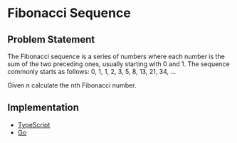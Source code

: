 # Fibonacci Sequence

## Problem Statement
The Fibonacci sequence is a series of numbers where each number is the sum of the two preceding ones, usually starting with 0 and 1. The sequence commonly starts as follows:
0, 1, 1, 2, 3, 5, 8, 13, 21, 34, ...

Given n calculate the nth Fibonacci number.

## Implementation

- [TypeScript](./ts)
- [Go](./go)

